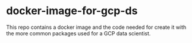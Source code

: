 # docker-image-for-gcp-ds
This repo contains a docker image and the code needed for create it with the more common packages used for a GCP data scientist.
